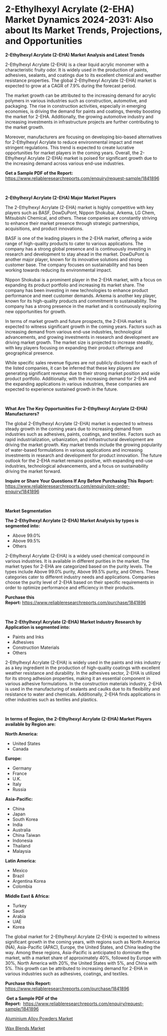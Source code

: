 <p><h1>2-Ethylhexyl Acrylate (2-EHA) Market Dynamics 2024-2031: Also about Its Market Trends, Projections, and Opportunities</h1></p><p><strong>2-Ethylhexyl Acrylate (2-EHA) Market Analysis and Latest Trends</strong></p>
<p><p>2-Ethylhexyl Acrylate (2-EHA) is a clear liquid acrylic monomer with a characteristic fruity odor. It is widely used in the production of paints, adhesives, sealants, and coatings due to its excellent chemical and weather resistance properties. The global 2-Ethylhexyl Acrylate (2-EHA) market is expected to grow at a CAGR of 7.9% during the forecast period.</p><p>The market growth can be attributed to the increasing demand for acrylic polymers in various industries such as construction, automotive, and packaging. The rise in construction activities, especially in emerging economies, is driving the demand for paints and coatings, thereby boosting the market for 2-EHA. Additionally, the growing automotive industry and increasing investments in infrastructure projects are further contributing to the market growth.</p><p>Moreover, manufacturers are focusing on developing bio-based alternatives for 2-Ethylhexyl Acrylate to reduce environmental impact and meet stringent regulations. This trend is expected to create lucrative opportunities for market players in the coming years. Overall, the 2-Ethylhexyl Acrylate (2-EHA) market is poised for significant growth due to the increasing demand across various end-use industries.</p></p>
<p><strong>Get a Sample PDF of the Report:&nbsp;</strong> <a href="https://www.reliableresearchreports.com/enquiry/request-sample/1841896">https://www.reliableresearchreports.com/enquiry/request-sample/1841896</a></p>
<p>&nbsp;</p>
<p><strong>2-Ethylhexyl Acrylate (2-EHA) Major Market Players</strong></p>
<p><p>The 2-Ethylhexyl Acrylate (2-EHA) market is highly competitive with key players such as BASF, DowDuPont, Nippon Shokubai, Arkema, LG Chem, Mitsubishi Chemical, and others. These companies are constantly striving to enhance their market presence through strategic partnerships, acquisitions, and product innovations.</p><p>BASF is one of the leading players in the 2-EHA market, offering a wide range of high-quality products to cater to various applications. The company has a strong global presence and is continuously investing in research and development to stay ahead in the market. DowDuPont is another major player, known for its innovative solutions and strong customer base. The company focuses on sustainability and has been working towards reducing its environmental impact.</p><p>Nippon Shokubai is a prominent player in the 2-EHA market, with a focus on expanding its product portfolio and increasing its market share. The company has been investing in new technologies to enhance product performance and meet customer demands. Arkema is another key player, known for its high-quality products and commitment to sustainability. The company has a strong presence in the market and is continuously exploring new opportunities for growth.</p><p>In terms of market growth and future prospects, the 2-EHA market is expected to witness significant growth in the coming years. Factors such as increasing demand from various end-use industries, technological advancements, and growing investments in research and development are driving market growth. The market size is projected to increase steadily, with key players focusing on expanding their product offerings and geographical presence.</p><p>While specific sales revenue figures are not publicly disclosed for each of the listed companies, it can be inferred that these key players are generating significant revenue due to their strong market position and wide product portfolio. Additionally, with the increasing demand for 2-EHA and the expanding applications in various industries, these companies are expected to experience sustained growth in the future.</p></p>
<p>&nbsp;</p>
<p><strong>What Are The Key Opportunities For 2-Ethylhexyl Acrylate (2-EHA) Manufacturers?</strong></p>
<p><p>The global 2-Ethylhexyl Acrylate (2-EHA) market is expected to witness steady growth in the coming years due to increasing demand from industries such as adhesives, paints, coatings, and textiles. Factors such as rapid industrialization, urbanization, and infrastructural development are driving the market growth. Key market trends include the growing popularity of water-based formulations in various applications and increasing investments in research and development for product innovation. The future outlook for the 2-EHA market remains positive, with expanding end-use industries, technological advancements, and a focus on sustainability driving the market forward.</p></p>
<p><strong>Inquire or Share Your Questions If Any Before Purchasing This Report:</strong> <a href="https://www.reliableresearchreports.com/enquiry/pre-order-enquiry/1841896">https://www.reliableresearchreports.com/enquiry/pre-order-enquiry/1841896</a></p>
<p>&nbsp;</p>
<p><strong>Market Segmentation</strong></p>
<p><strong>The 2-Ethylhexyl Acrylate (2-EHA) Market Analysis by types is segmented into:</strong></p>
<p><ul><li>Above 99.0%</li><li>Above 99.5%</li><li>Others</li></ul></p>
<p><p>2-Ethylhexyl Acrylate (2-EHA) is a widely used chemical compound in various industries. It is available in different purities in the market. The market types for 2-EHA are categorized based on the purity levels. The types include Above 99.0% purity, Above 99.5% purity, and Others. These categories cater to different industry needs and applications. Companies choose the purity level of 2-EHA based on their specific requirements in order to optimize performance and efficiency in their products.</p></p>
<p><strong>Purchase this Report:&nbsp;</strong><a href="https://www.reliableresearchreports.com/purchase/1841896">https://www.reliableresearchreports.com/purchase/1841896</a></p>
<p>&nbsp;</p>
<p><strong>The 2-Ethylhexyl Acrylate (2-EHA) Market Industry Research by Application is segmented into:</strong></p>
<p><ul><li>Paints and Inks</li><li>Adhesives</li><li>Construction Materials</li><li>Others</li></ul></p>
<p><p>2-Ethylhexyl Acrylate (2-EHA) is widely used in the paints and inks industry as a key ingredient in the production of high-quality coatings with excellent weather resistance and durability. In the adhesives sector, 2-EHA is utilized for its strong adhesion properties, making it an essential component in various adhesive formulations. In the construction materials industry, 2-EHA is used in the manufacturing of sealants and caulks due to its flexibility and resistance to water and chemicals. Additionally, 2-EHA finds applications in other industries such as textiles and plastics.</p></p>
<p>&nbsp;</p>
<p><strong>In terms of Region, the 2-Ethylhexyl Acrylate (2-EHA) Market Players available by Region are:</strong></p>
<p>
    <p> <strong> North America: </strong>
        <ul>
            <li>United States</li>
            <li>Canada</li>
        </ul>
        </p> 
    <p> <strong> Europe: </strong>
        <ul>
            <li>Germany</li>
            <li>France</li>
            <li>U.K.</li>
            <li>Italy</li>
            <li>Russia</li>
        </ul>
        </p> 
    <p> <strong> Asia-Pacific: </strong>
        <ul>
            <li>China</li>
            <li>Japan</li>
            <li>South Korea</li>
            <li>India</li>
            <li>Australia</li>
            <li>China Taiwan</li>
            <li>Indonesia</li>
            <li>Thailand</li>
            <li>Malaysia</li>
        </ul>
        </p> 
    <p> <strong> Latin America: </strong>
        <ul>
            <li>Mexico</li>
            <li>Brazil</li>
            <li>Argentina Korea</li>
            <li>Colombia</li>
        </ul>
        </p> 
    <p> <strong> Middle East & Africa: </strong>
        <ul>
            <li>Turkey</li>
            <li>Saudi</li>
            <li>Arabia</li>
            <li>UAE</li>
            <li>Korea</li>
        </ul>
    </p>
    </p>
<p><p>The global market for 2-Ethylhexyl Acrylate (2-EHA) is expected to witness significant growth in the coming years, with regions such as North America (NA), Asia-Pacific (APAC), Europe, the United States, and China leading the way. Among these regions, Asia-Pacific is anticipated to dominate the market, with a market share of approximately 40%, followed by Europe with 30%, North America with 20%, the United States with 5%, and China with 5%. This growth can be attributed to increasing demand for 2-EHA in various industries such as adhesives, coatings, and textiles.</p></p>
<p><strong>Purchase this Report: </strong><a href="https://www.reliableresearchreports.com/purchase/1841896">https://www.reliableresearchreports.com/purchase/1841896</a></p>
<p>&nbsp;<strong>Get a Sample PDF of the Report:&nbsp;&nbsp;</strong><a href="https://www.reliableresearchreports.com/enquiry/request-sample/1841896">https://www.reliableresearchreports.com/enquiry/request-sample/1841896</a></p>
<p><strong></strong></p>
<p><p><a href="https://issuu.com/reportprime-2/docs/aluminium-alloy-powders-market-size-2030.pptx">Aluminium Alloy Powders Market</a></p><p><a href="https://issuu.com/reportprime-2/docs/wax-blends-market-size-2030.pptx">Wax Blends Market</a></p></p>